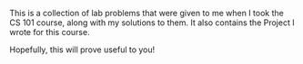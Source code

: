 This is a collection of lab problems that were given to me when I took the CS 101 course, along with my solutions to them.
It also contains the Project I wrote for this course.

Hopefully, this will prove useful to you!
